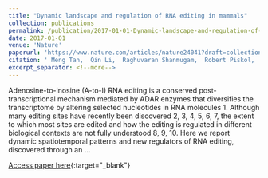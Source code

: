 ```yaml
---
title: "Dynamic landscape and regulation of RNA editing in mammals"
collection: publications
permalink: /publication/2017-01-01-Dynamic-landscape-and-regulation-of-RNA-editing-in-mammals
date: 2017-01-01
venue: 'Nature'
paperurl: 'https://www.nature.com/articles/nature24041?draft=collection'
citation: ' Meng Tan,  Qin Li,  Raghuvaran Shanmugam,  Robert Piskol,  Jennefer Kohler,  Amy Young,  Kaiwen Liu,  Rui Zhang,  Gokul Ramaswami,  Kentaro Ariyoshi et al.&quot;Dynamic landscape and regulation of RNA editing in mammals.&quot; Nature, 2017.'
excerpt_separator: <!--more-->
---
```

<!--more-->
Adenosine-to-inosine (A-to-I) RNA editing is a conserved post-transcriptional mechanism mediated by ADAR enzymes that diversifies the transcriptome by altering selected nucleotides in RNA molecules 1. Although many editing sites have recently been discovered 2, 3, 4, 5, 6, 7, the extent to which most sites are edited and how the editing is regulated in different biological contexts are not fully understood 8, 9, 10. Here we report dynamic spatiotemporal patterns and new regulators of RNA editing, discovered through an …

[Access paper here](https://www.nature.com/articles/nature24041?draft=collection){:target="_blank"}
